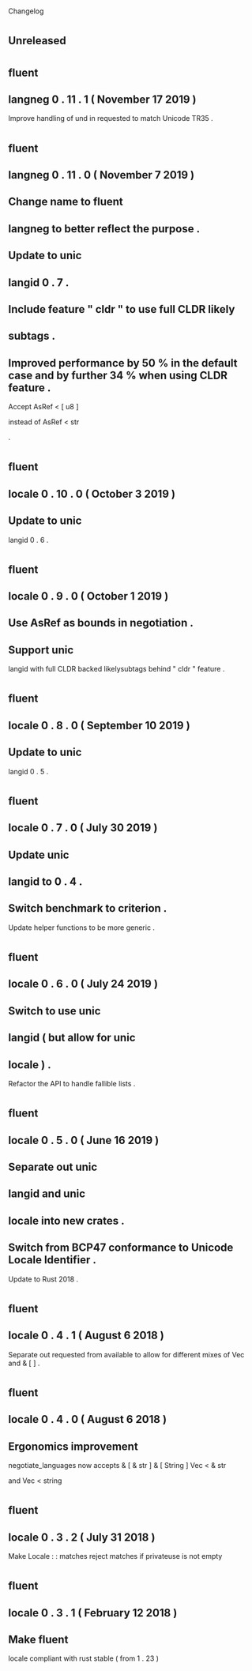 #
Changelog
#
#
Unreleased
-
#
#
fluent
-
langneg
0
.
11
.
1
(
November
17
2019
)
-
Improve
handling
of
und
in
requested
to
match
Unicode
TR35
.
#
#
fluent
-
langneg
0
.
11
.
0
(
November
7
2019
)
-
Change
name
to
fluent
-
langneg
to
better
reflect
the
purpose
.
-
Update
to
unic
-
langid
0
.
7
.
-
Include
feature
"
cldr
"
to
use
full
CLDR
likely
-
subtags
.
-
Improved
performance
by
50
%
in
the
default
case
and
by
further
34
%
when
using
CLDR
feature
.
-
Accept
AsRef
<
[
u8
]
>
instead
of
AsRef
<
str
>
.
#
#
fluent
-
locale
0
.
10
.
0
(
October
3
2019
)
-
Update
to
unic
-
langid
0
.
6
.
#
#
fluent
-
locale
0
.
9
.
0
(
October
1
2019
)
-
Use
AsRef
as
bounds
in
negotiation
.
-
Support
unic
-
langid
with
full
CLDR
backed
likelysubtags
behind
"
cldr
"
feature
.
#
#
fluent
-
locale
0
.
8
.
0
(
September
10
2019
)
-
Update
to
unic
-
langid
0
.
5
.
#
#
fluent
-
locale
0
.
7
.
0
(
July
30
2019
)
-
Update
unic
-
langid
to
0
.
4
.
-
Switch
benchmark
to
criterion
.
-
Update
helper
functions
to
be
more
generic
.
#
#
fluent
-
locale
0
.
6
.
0
(
July
24
2019
)
-
Switch
to
use
unic
-
langid
(
but
allow
for
unic
-
locale
)
.
-
Refactor
the
API
to
handle
fallible
lists
.
#
#
fluent
-
locale
0
.
5
.
0
(
June
16
2019
)
-
Separate
out
unic
-
langid
and
unic
-
locale
into
new
crates
.
-
Switch
from
BCP47
conformance
to
Unicode
Locale
Identifier
.
-
Update
to
Rust
2018
.
#
#
fluent
-
locale
0
.
4
.
1
(
August
6
2018
)
-
Separate
out
requested
from
available
to
allow
for
different
mixes
of
Vec
and
&
[
]
.
#
#
fluent
-
locale
0
.
4
.
0
(
August
6
2018
)
-
Ergonomics
improvement
-
negotiate_languages
now
accepts
&
[
&
str
]
&
[
String
]
Vec
<
&
str
>
and
Vec
<
string
>
#
#
fluent
-
locale
0
.
3
.
2
(
July
31
2018
)
-
Make
Locale
:
:
matches
reject
matches
if
privateuse
is
not
empty
#
#
fluent
-
locale
0
.
3
.
1
(
February
12
2018
)
-
Make
fluent
-
locale
compliant
with
rust
stable
(
from
1
.
23
)

